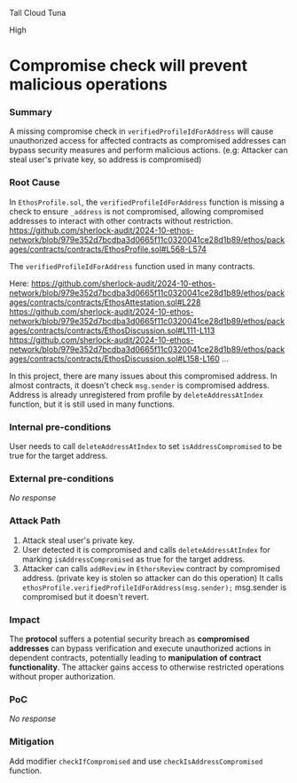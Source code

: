 Tall Cloud Tuna

High

# Compromise check will prevent malicious operations

### Summary

A missing compromise check in `verifiedProfileIdForAddress` will cause unauthorized access for affected contracts as compromised addresses can bypass security measures and perform malicious actions.
(e.g: Attacker can steal user's private key, so address is compromised)

### Root Cause

In `EthosProfile.sol`, the `verifiedProfileIdForAddress` function is missing a check to ensure `_address` is not compromised, allowing compromised addresses to interact with other contracts without restriction.
https://github.com/sherlock-audit/2024-10-ethos-network/blob/979e352d7bcdba3d0665f11c0320041ce28d1b89/ethos/packages/contracts/contracts/EthosProfile.sol#L568-L574

The `verifiedProfileIdForAddress` function used in many contracts.

Here: 
https://github.com/sherlock-audit/2024-10-ethos-network/blob/979e352d7bcdba3d0665f11c0320041ce28d1b89/ethos/packages/contracts/contracts/EthosAttestation.sol#L228
https://github.com/sherlock-audit/2024-10-ethos-network/blob/979e352d7bcdba3d0665f11c0320041ce28d1b89/ethos/packages/contracts/contracts/EthosDiscussion.sol#L111-L113
https://github.com/sherlock-audit/2024-10-ethos-network/blob/979e352d7bcdba3d0665f11c0320041ce28d1b89/ethos/packages/contracts/contracts/EthosDiscussion.sol#L158-L160
...

In this project, there are many issues about this compromised address.
In almost contracts, it doesn't check `msg.sender` is compromised address.
Address is already unregistered from profile by `deleteAddressAtIndex` function, but it is still used in many functions.

### Internal pre-conditions

User needs to call `deleteAddressAtIndex` to set `isAddressCompromised` to be true for the target address.

### External pre-conditions

_No response_

### Attack Path

1. Attack steal user's private key.
2. User detected it is compromised and calls `deleteAddressAtIndex` for marking `isAddressCompromised` as true for the target address.
3. Attacker can calls `addReview` in `EthorsReview` contract by compromised address. (private key is stolen so attacker can do this operation)
It calls `ethosProfile.verifiedProfileIdForAddress(msg.sender);` msg.sender is compromised but it doesn't revert.

### Impact

The **protocol** suffers a potential security breach as **compromised addresses** can bypass verification and execute unauthorized actions in dependent contracts, potentially leading to **manipulation of contract functionality**. The attacker gains access to otherwise restricted operations without proper authorization.

### PoC

_No response_

### Mitigation

Add modifier `checkIfCompromised` and use `checkIsAddressCompromised` function.